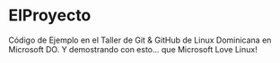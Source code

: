 # ElProyecto
Código de Ejemplo en el Taller de Git &amp; GitHub de Linux Dominicana en Microsoft DO. Y demostrando con esto... que Microsoft Love Linux!
